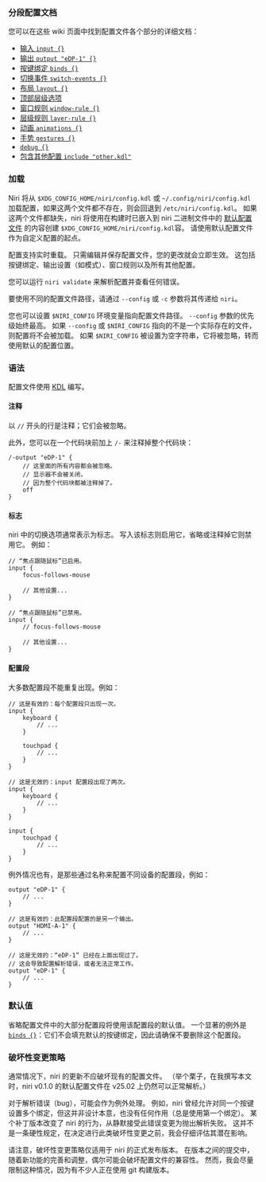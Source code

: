 ### 分段配置文档

您可以在这些 wiki 页面中找到配置文件各个部分的详细文档：

* [输入 `input {}`](./Configuration:-Input.md)
* [输出 `output "eDP-1" {}`](./Configuration:-Outputs.md)
* [按键绑定 `binds {}`](./Configuration:-Key-Bindings.md)
* [切换事件 `switch-events {}`](./Configuration:-Switch-Events.md)
* [布局 `layout {}`](./Configuration:-Layout.md)
* [顶部层级选项](./Configuration:-Miscellaneous.md)
* [窗口规则 `window-rule {}`](./Configuration:-Window-Rules.md)
* [层级规则 `layer-rule {}`](./Configuration:-Layer-Rules.md)
* [动画 `animations {}`](./Configuration:-Animations.md)
* [手势 `gestures {}`](./Configuration:-Gestures.md)
* [`debug {}`](./Configuration:-Debug-Options.md)
* [包含其他配置 `include "other.kdl"`](./Configuration:-Include.md)

### 加载

Niri 将从 `$XDG_CONFIG_HOME/niri/config.kdl` 或 `~/.config/niri/config.kdl` 加载配置，如果这两个文件都不存在，则会回退到 `/etc/niri/config.kdl`。
如果这两个文件都缺失，niri 将使用在构建时已嵌入到 niri 二进制文件中的 [默认配置文件](https://github.com/YaLTeR/niri/blob/main/resources/default-config.kdl) 的内容创建 `$XDG_CONFIG_HOME/niri/config.kdl`容。
请使用默认配置文件作为自定义配置的起点。

配置支持实时重载。
只需编辑并保存配置文件，您的更改就会立即生效。
这包括按键绑定、输出设置（如模式）、窗口规则以及所有其他配置。

您可以运行 `niri validate` 来解析配置并查看任何错误。

要使用不同的配置文件路径，请通过 `--config` 或 `-c` 参数将其传递给 `niri`。

您也可以设置 `$NIRI_CONFIG` 环境变量指向配置文件路径。
`--config` 参数的优先级始终最高。
如果 `--config` 或 `$NIRI_CONFIG` 指向的不是一个实际存在的文件，则配置将不会被加载。
如果 `$NIRI_CONFIG` 被设置为空字符串，它将被忽略，转而使用默认的配置位置。

### 语法

配置文件使用 [KDL] 编写。

#### 注释

以 `//` 开头的行是注释；它们会被忽略。

此外，您可以在一个代码块前加上 `/-` 来注释掉整个代码块：

```kdl
/-output "eDP-1" {
    // 这里面的所有内容都会被忽略。
    // 显示器不会被关闭，
    // 因为整个代码块都被注释掉了。
    off
}
```

#### 标志

niri 中的切换选项通常表示为标志。
写入该标志则启用它，省略或注释掉它则禁用它。
例如：

```kdl
// “焦点跟随鼠标”已启用。
input {
    focus-follows-mouse

    // 其他设置...
}
```

```kdl
// “焦点跟随鼠标”已禁用。
input {
    // focus-follows-mouse

    // 其他设置...
}
```

#### 配置段

大多数配置段不能重复出现。例如：

```kdl
// 这是有效的：每个配置段只出现一次。
input {
    keyboard {
        // ...
    }

    touchpad {
        // ...
    }
}
```

```kdl,must-fail
// 这是无效的：input 配置段出现了两次。
input {
    keyboard {
        // ...
    }
}

input {
    touchpad {
        // ...
    }
}
```

例外情况也有，是那些通过名称来配置不同设备的配置段，例如：

<!-- NOTE: this may break in the future -->
```kdl
output "eDP-1" {
    // ...
}

// 这是有效的：此配置段配置的是另一个输出。
output "HDMI-A-1" {
    // ...
}

// 这是无效的：“eDP-1” 已经在上面出现过了。
// 这会导致配置解析错误，或者无法正常工作。
output "eDP-1" {
    // ...
}
```

### 默认值

省略配置文件中的大部分配置段将使用该配置段的默认值。
一个显著的例外是 [`binds {}`](./Configuration:-Key-Bindings.md)：它们不会填充默认的按键绑定，因此请确保不要删除这个配置段。

### 破坏性变更策略

通常情况下，niri 的更新不应破坏现有的配置文件。
（举个栗子，在我撰写本文时，niri v0.1.0 的默认配置文件在 v25.02 上仍然可以正常解析。）

对于解析错误（bug），可能会作为例外处理。
例如，niri 曾经允许对同一个按键设置多个绑定，但这并非设计本意，也没有任何作用（总是使用第一个绑定）。
某个补丁版本改变了 niri 的行为，从静默接受此错误变更为抛出解析失败。
这并不是一条硬性规定，在决定进行此类破坏性变更之前，我会仔细评估其潜在影响。

请注意，破坏性变更策略仅适用于 niri 的正式发布版本。
在版本之间的提交中，随着新功能的完善和调整，偶尔可能会破坏配置文件的兼容性。
然而，我会尽量限制这种情况，因为有不少人正在使用 git 构建版本。

[KDL]: https://kdl.dev/
